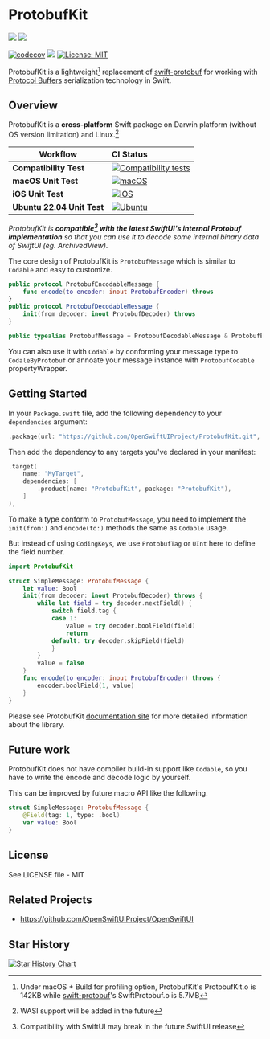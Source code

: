 # ProtobufKit

[![](https://img.shields.io/endpoint?url=https%3A%2F%2Fswiftpackageindex.com%2Fapi%2Fpackages%2FOpenSwiftUIProject%2FProtobufKit%2Fbadge%3Ftype%3Dswift-versions)](https://swiftpackageindex.com/OpenSwiftUIProject/ProtobufKit) [![](https://img.shields.io/endpoint?url=https%3A%2F%2Fswiftpackageindex.com%2Fapi%2Fpackages%2FOpenSwiftUIProject%2FProtobufKit%2Fbadge%3Ftype%3Dplatforms)](https://swiftpackageindex.com/OpenSwiftUIProject/ProtobufKit)

[![codecov](https://codecov.io/gh/OpenSwiftUIProject/ProtobufKit/graph/badge.svg?token=VDKQVOP20I)](https://codecov.io/gh/OpenSwiftUIProject/ProtobufKit) <a href="https://www.emergetools.com/app/example/ios/protobufkit.ProtobufKit/release?utm_campaign=badge-data"><img src="https://img.shields.io/badge/dynamic/json?url=https%3A%2F%2Fwww.emergetools.com%2Fapi%2Fv2%2Fpublic_new_build%3FexampleId%3Dprotobufkit.ProtobufKit%26platform%3Dios%26badgeOption%3Dversion_and_max_install_size%26buildType%3Drelease&query=$.badgeMetadata&label=ProtobufKit&logo=apple" /></a> [![License: MIT](https://img.shields.io/badge/License-MIT-blue.svg)](https://opensource.org/license/mit)

ProtobufKit is a lightweight[^1] replacement of [swift-protobuf](https://github.com/apple/swift-protobuf) for working with [Protocol Buffers](https://protobuf.dev/) serialization technology in Swift.

## Overview

ProtobufKit is a **cross-platform** Swift package on Darwin platform (without OS version limitation) and Linux.[^2]

| **Workflow** | **CI Status** |
|-|:-|
| **Compatibility Test** | [![Compatibility tests](https://github.com/OpenSwiftUIProject/ProtobufKit/actions/workflows/compatibility_tests.yml/badge.svg)](https://github.com/OpenSwiftUIProject/ProtobufKit/actions/workflows/compatibility_tests.yml) |
| **macOS Unit Test** | [![macOS](https://github.com/OpenSwiftUIProject/ProtobufKit/actions/workflows/macos.yml/badge.svg)](https://github.com/OpenSwiftUIProject/ProtobufKit/actions/workflows/macos.yml) |
| **iOS Unit Test** | [![iOS](https://github.com/OpenSwiftUIProject/ProtobufKit/actions/workflows/ios.yml/badge.svg)](https://github.com/OpenSwiftUIProject/ProtobufKit/actions/workflows/ios.yml) |
| **Ubuntu 22.04 Unit Test** | [![Ubuntu](https://github.com/OpenSwiftUIProject/ProtobufKit/actions/workflows/ubuntu.yml/badge.svg)](https://github.com/OpenSwiftUIProject/ProtobufKit/actions/workflows/ubuntu.yml) |

*ProtobufKit is **compatible[^3] with the latest SwiftUI's internal Protobuf implementation** so that you can use it to decode some internal binary data of SwiftUI (eg. ArchivedView).*

The core design of ProtobufKit is `ProtobufMessage` which is similar to `Codable` and easy to customize.

```swift
public protocol ProtobufEncodableMessage {
    func encode(to encoder: inout ProtobufEncoder) throws
}
public protocol ProtobufDecodableMessage {
    init(from decoder: inout ProtobufDecoder) throws
}

public typealias ProtobufMessage = ProtobufDecodableMessage & ProtobufEncodableMessage
```

You can also use it with `Codable` by conforming your message type to `CodaleByProtobuf` or annoate your message instance with `ProtobufCodable` propertyWrapper.

## Getting Started

In your `Package.swift` file, add the following dependency to your `dependencies` argument:

```swift
.package(url: "https://github.com/OpenSwiftUIProject/ProtobufKit.git", from: "0.1.0"),
```

Then add the dependency to any targets you've declared in your manifest:

```swift
.target(
    name: "MyTarget", 
    dependencies: [
        .product(name: "ProtobufKit", package: "ProtobufKit"),
    ]
),
```

To make a type conform to `ProtobufMessage`, you need to implement the `init(from:)` and `encode(to:)` methods the same as `Codable` usage.

But instead of using `CodingKeys`, we use `ProtobufTag` or `UInt` here to define the field number.

```swift
import ProtobufKit

struct SimpleMessage: ProtobufMessage {
    let value: Bool
    init(from decoder: inout ProtobufDecoder) throws {
        while let field = try decoder.nextField() {
            switch field.tag {
            case 1:
                value = try decoder.boolField(field)
                return
            default: try decoder.skipField(field)
            }
        }
        value = false
    }
    func encode(to encoder: inout ProtobufEncoder) throws {
        encoder.boolField(1, value)
    }
}
```

Please see ProtobufKit [documentation site](https://swiftpackageindex.com/OpenSwiftUIProject/ProtobufKit/main/documentation/protobufkit)
for more detailed information about the library.

## Future work

ProtobufKit does not have compiler build-in support like `Codable`, so you have to write the encode and decode logic by yourself.

This can be improved by future macro API like the following.

```swift
struct SimpleMessage: ProtobufMessage {
    @Field(tag: 1, type: .bool)
    var value: Bool
}
```

## License

See LICENSE file - MIT

## Related Projects

- https://github.com/OpenSwiftUIProject/OpenSwiftUI

## Star History

<a href="https://star-history.com/#OpenSwiftUIProject/ProtobufKit&Date">
  <picture>
    <source media="(prefers-color-scheme: dark)" srcset="https://api.star-history.com/svg?repos=OpenSwiftUIProject/ProtobufKit&type=Date&theme=dark" />
    <source media="(prefers-color-scheme: light)" srcset="https://api.star-history.com/svg?repos=OpenSwiftUIProject/ProtobufKit&type=Date" />
    <img alt="Star History Chart" src="https://api.star-history.com/svg?repos=OpenSwiftUIProject/ProtobufKit&type=Date" />
  </picture>
</a>

[^1]: Under macOS + Build for profiling option, ProtobufKit's ProtobufKit.o is 142KB while [swift-protobuf](https://github.com/apple/swift-protobuf)'s SwiftProtobuf.o is 5.7MB
[^2]: WASI support will be added in the future
[^3]: Compatibility with SwiftUI may break in the future SwiftUI release